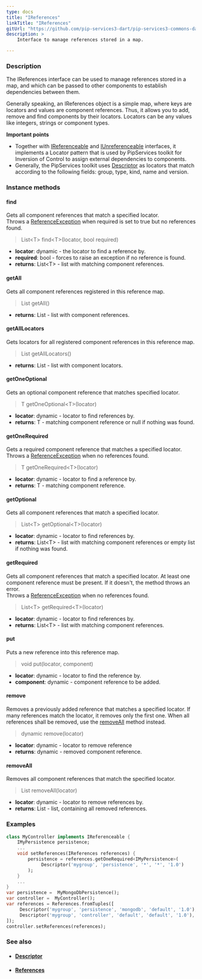 ```yaml
---
type: docs
title: "IReferences"
linkTitle: "IReferences"
gitUrl: "https://github.com/pip-services3-dart/pip-services3-commons-dart"
description: >
    Interface to manage references stored in a map.

---
```


### Description

The IReferences interface can be used to manage references stored in a map, and which can be passed to other components to establish dependencies between them.

Generally speaking, an IReferences object is a simple map, where keys are locators and values are component references. Thus, it allows you to add, remove and find components    by their locators. Locators can be any values like integers, strings or component types. 

**Important points**

- Together with [IReferenceable](../ireferenceable) and [IUnreferenceable](../iunreferenceable) interfaces, it implements a Locator pattern that is used by PipServices toolkit for Inversion of Control to assign external dependencies to components. 
- Generally, the PipServices toolkit uses [Descriptor](../descriptor) as locators that match according to the following fields: group, type, kind, name and version.
 
### Instance methods

#### find
Gets all component references that match a specified locator.  
Throws a [ReferenceException](../reference_exception) when required is set to true but no references found.

> List\<T\> find\<T\>(locator, bool required)

- **locator**: dynamic - the locator to find a reference by.
- **required**: bool - forces to raise an exception if no reference is found.
- **returns**: List\<T\> - list with matching component references.

#### getAll
Gets all component references registered in this reference map.

> List getAll()

- **returns**: List - list with component references.

#### getAllLocators
Gets locators for all registered component references in this reference map.

> List getAllLocators()

- **returns**: List - list with component locators.

#### getOneOptional
Gets an optional component reference that matches specified locator.

> T getOneOptional\<T\>(locator)

- **locator**: dynamic - locator to find references by.
- **returns**: T - matching component reference or null if nothing was found.

#### getOneRequired
Gets a required component reference that matches a specified locator.  
Throws a [ReferenceException](../reference_exception) when no references found.

> T getOneRequired\<T\>(locator)

- **locator**: dynamic - locator to find a reference by.
- **returns**: T - matching component reference.

#### getOptional
Gets all component references that match a specified locator.

> List\<T\> getOptional\<T\>(locator)

- **locator**: dynamic - locator to find references by.	 
- **returns**: List\<T\> - list with matching component references or empty list if nothing was found.

#### getRequired
Gets all component references that match a specified locator.
At least one component reference must be present.
If it doesn't, the method throws an error.  
Throws a [ReferenceException](../reference_exception) when no references found.

> List\<T\> getRequired\<T\>(locator)

- **locator**: dynamic - locator to find references by.
- **returns**: List\<T\> - list with matching component references.


#### put
Puts a new reference into this reference map.

> void put(locator, component)

- **locator**: dynamic - locator to find the reference by.
- **component**: dynamic - component reference to be added.

#### remove
Removes a previously added reference that matches a specified locator.
If many references match the locator, it removes only the first one.
When all references shall be removed, use the [removeAll](#removeall) method instead.

> dynamic remove(locator)

- **locator**: dynamic - locator to remove reference
- **returns**: dynamic - removed component reference.


#### removeAll
Removes all component references that match the specified locator. 

> List removeAll(locator)

- **locator**: dynamic - locator to remove references by.
- **returns**: List - list, containing all removed references.

### Examples

```dart
class MyController implements IReferenceable {
    IMyPersistence persistence;
    ...
    void setReferences(IReferences references) {
        persistence = references.getOneRequired<IMyPersistence>(
             Descriptor('mygroup', 'persistence', '*', '*', '1.0')
        );
    }
    ...
}
var persistence =  MyMongoDbPersistence();
var controller =  MyController();
var references = References.fromTuples([
     Descriptor('mygroup', 'persistence', 'mongodb', 'default', '1.0'), persistence,
     Descriptor('mygroup', 'controller', 'default', 'default', '1.0'), controller
]);
controller.setReferences(references);

```


### See also
- #### [Descriptor](../descriptor)
- #### [References](../references)
